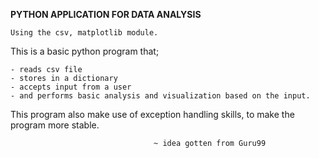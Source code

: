 
   **PYTHON APPLICATION FOR DATA ANALYSIS**

    Using the csv, matplotlib module.

This is a basic python program that;

    - reads csv file
    - stores in a dictionary
    - accepts input from a user
    - and performs basic analysis and visualization based on the input.

This program also make use of exception handling skills, to make the program more stable.

                                    ~ idea gotten from Guru99
